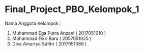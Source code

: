 # Final_Project_PBO_Kelompok_1

Nama Anggota Kelompok :
1. Muhammad Ega Putra Anzani ( 2017051010 )
2. Mohammad Fikri Bara ( 2057051025 )
3. Diva Amartya Safitri ( 2017051088 )
